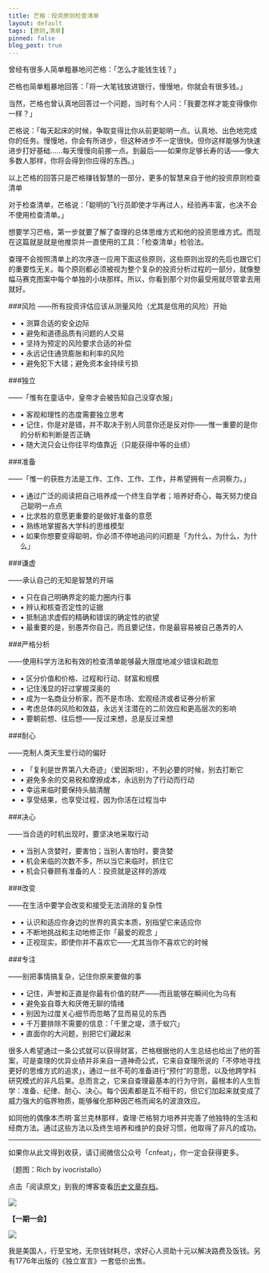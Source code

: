 ```yaml
---
title: 芒格：投资原则检查清单
layout: default
tags: [原则,清单]
pinned: false
blog_post: true
---
```



曾经有很多人简单粗暴地问芒格：「怎么才能钱生钱？」

芒格也简单粗暴地回答：「将一大笔钱放进银行，慢慢地，你就会有很多钱。」

当然，芒格也曾认真地回答过一个问题，当时有个人问：「我要怎样才能变得像你一样？」

芒格说：「每天起床的时候，争取变得比你从前更聪明一点。认真地、出色地完成你的任务。慢慢地，你会有所进步，但这种进步不一定很快。但你这样能够为快速进步打好基础……每天慢慢向前挪一点。到最后——如果你足够长寿的话——像大多数人那样，你将会得到你应得的东西。」

以上芒格的回答只是芒格赚钱智慧的一部分，更多的智慧来自于他的投资原则检查清单

对于检查清单，芒格说：「聪明的飞行员即使才华再过人，经验再丰富，也决不会不使用检查清单。」

想要学习芒格，第一步就要了解了查理的总体思维方式和他的投资思维方式。而现在这篇就是就是他推崇并一直使用的工具：「检查清单」检验法。

查理不会按照清单上的次序逐一应用下面这些原则，这些原则出现的先后也跟它们的重要性无关。每个原则都必须被视为整个复杂的投资分析过程的一部分，就像整幅马赛克图案中每个单独的小块那样。所以，你看到那个对你最受用就尽管拿去用就好。


###风险
——所有投资评估应该从测量风险（尤其是信用的风险）开始

- • 测算合适的安全边际
- • 避免和道德品质有问题的人交易
- • 坚持为预定的风险要求合适的补偿
- • 永远记住通货膨胀和利率的风险
- • 避免犯下大错；避免资本金持续亏损

 
###独立

——「惟有在童话中，皇帝才会被告知自己没穿衣服」

- • 客观和理性的态度需要独立思考
- • 记住，你是对是错，并不取决于别人同意你还是反对你——惟一重要的是你的分析和判断是否正确 
- • 随大流只会让你往平均值靠近（只能获得中等的业绩）

###准备

——「惟一的获胜方法是工作、工作、工作、工作，并希望拥有一点洞察力。」

- • 通过广泛的阅读把自己培养成一个终生自学者；培养好奇心，每天努力使自己聪明一点点
- • 比求胜的意愿更重要的是做好准备的意愿 
- • 熟练地掌握各大学科的思维模型 
- • 如果你想要变得聪明，你必须不停地追问的问题是「为什么，为什么，为什么」
 
###谦虚

——承认自己的无知是智慧的开端

- • 只在自己明确界定的能力圈内行事
- • 辨认和核查否定性的证据
- • 抵制追求虚假的精确和错误的确定性的欲望 
- • 最重要的是，别愚弄你自己，而且要记住，你是最容易被自己愚弄的人
 
###严格分析

——使用科学方法和有效的检查清单能够最大限度地减少错误和疏忽

- • 区分价值和价格、过程和行动、财富和规模 
- • 记住浅显的好过掌握深奥的 
- • 成为一名商业分析家，而不是市场、宏观经济或者证券分析家
- • 考虑总体的风险和效益，永远关注潜在的二阶效应和更高层次的影响 
- • 要朝前想、往后想——反过来想，总是反过来想
 
###耐心

——克制人类天生爱行动的偏好

- • 「复利是世界第八大奇迹」（爱因斯坦），不到必要的时候，别去打断它
- • 避免多余的交易税和摩擦成本，永远别为了行动而行动
- • 幸运来临时要保持头脑清醒 
- • 享受结果，也享受过程，因为你活在过程当中
 
###决心

——当合适的时机出现时，要坚决地采取行动

- • 当别人贪婪时，要害怕；当别人害怕时，要贪婪
- • 机会来临的次数不多，所以当它来临时，抓住它
- • 机会只眷顾有准备的人：投资就是这样的游戏
 
###改变

——在生活中要学会改变和接受无法消除的复杂性

- • 认识和适应你身边的世界的真实本质，别指望它来适应你
- • 不断地挑战和主动地修正你「最爱的观念 」
- • 正视现实，即使你并不喜欢它——尤其当你不喜欢它的时候
 
###专注

——别把事情搞复杂，记住你原来要做的事

- • 记住，声誉和正直是你最有价值的财产——而且能够在瞬间化为乌有
- • 避免妄自尊大和厌倦无聊的情绪
- • 别因为过度关心细节而忽略了显而易见的东西
- • 千万要排除不需要的信息：「千里之堤，溃于蚁穴」
- • 直面你的大问题，别把它们藏起来
 
很多人希望通过一条公式就可以获得财富，芒格根据他的人生总结也给出了他的答案，可是查理的优异业绩并非来自一道神奇公式，它来自查理所说的「不停地寻找更好的思维方式的追求」，通过一丝不苟的准备进行“预付”的意愿，以及他跨学科研究模式的非凡后果。总而言之，它来自查理最基本的行为守则，最根本的人生哲学：准备、纪律、耐心、决心。每个因素都是互不相干的，但它们加起来就变成了威力强大的临界物质，能够催化那种因芒格而闻名的波浪效应。

如同他的偶像本杰明·富兰克林那样，查理·芒格努力培养并完善了他独特的生活和经商方法。通过这些方法以及终生培养和维护的良好习惯，他取得了非凡的成功。


----

如果你从此文得到收获，请订阅微信公众号「cnfeat」，你一定会获得更多。

（题图：Rich by ivocristallo）

点击「阅读原文」到我的博客查看[历史文章存档](http://cnfeat.com)。

![](http://cnfeat.qiniudn.com/signitrue-2014-09-28.jpg)

**【一期一会】**

![](http://cnfeat.qiniudn.com/543e34bff2d6cc4.jpg)

我是美国人，行至宝地，无奈钱财耗尽，求好心人资助十元以解决路费及饭钱。另有1776年出版的《独立宣言》一套低价出售。
